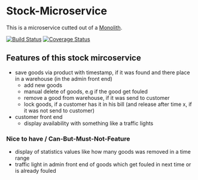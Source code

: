 # Stock-Microservice
This is a microservice cutted out of a [Monolith](https://gitlab.com/matthiasstock/monolith).

[![Build Status](https://travis-ci.org/genofire/hs_master-kss-monolith.svg?branch=master)](https://travis-ci.org/genofire/hs_master-kss-monolith)  [![Coverage Status](https://coveralls.io/repos/github/genofire/hs_master-kss-monolith/badge.svg?branch=master)](https://coveralls.io/github/genofire/hs_master-kss-monolith?branch=master)

## Features of this stock mircoservice
* save goods via product with timestamp, if it was found and there place in a warehouse (in the admin front end)
  * add new goods
  * manual delete of goods, e.g if the good get fouled
  * remove a good from warehouse, if it was send to customer
  * lock goods, if a customer has it in his bill (and release after time x, if it was not send to customer)
* customer front end
  * display availability with something like a traffic lights

### Nice to have / Can-But-Must-Not-Feature
* display of statistics values like how many goods was removed in a time range
* traffic light in admin front end of goods which get fouled in next time or is already fouled
